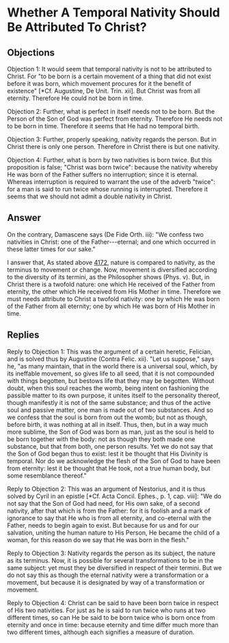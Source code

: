 # Whether A Temporal Nativity Should Be Attributed To Christ?

## Objections

Objection 1: It would seem that temporal nativity is not to be attributed to Christ. For "to be born is a certain movement of a thing that did not exist before it was born, which movement procures for it the benefit of existence" [*Cf. Augustine, De Unit. Trin. xii]. But Christ was from all eternity. Therefore He could not be born in time.

Objection 2: Further, what is perfect in itself needs not to be born. But the Person of the Son of God was perfect from eternity. Therefore He needs not to be born in time. Therefore it seems that He had no temporal birth.

Objection 3: Further, properly speaking, nativity regards the person. But in Christ there is only one person. Therefore in Christ there is but one nativity.

Objection 4: Further, what is born by two nativities is born twice. But this proposition is false; "Christ was born twice": because the nativity whereby He was born of the Father suffers no interruption; since it is eternal. Whereas interruption is required to warrant the use of the adverb "twice": for a man is said to run twice whose running is interrupted. Therefore it seems that we should not admit a double nativity in Christ.

## Answer

On the contrary, Damascene says (De Fide Orth. iii): "We confess two nativities in Christ: one of the Father---eternal; and one which occurred in these latter times for our sake."

I answer that, As stated above [4172](A[1]), nature is compared to nativity, as the terminus to movement or change. Now, movement is diversified according to the diversity of its termini, as the Philosopher shows (Phys. v). But, in Christ there is a twofold nature: one which He received of the Father from eternity, the other which He received from His Mother in time. Therefore we must needs attribute to Christ a twofold nativity: one by which He was born of the Father from all eternity; one by which He was born of His Mother in time.

## Replies

Reply to Objection 1: This was the argument of a certain heretic, Felician, and is solved thus by Augustine (Contra Felic. xii). "Let us suppose," says he, "as many maintain, that in the world there is a universal soul, which, by its ineffable movement, so gives life to all seed, that it is not compounded with things begotten, but bestows life that they may be begotten. Without doubt, when this soul reaches the womb, being intent on fashioning the passible matter to its own purpose, it unites itself to the personality thereof, though manifestly it is not of the same substance; and thus of the active soul and passive matter, one man is made out of two substances. And so we confess that the soul is born from out the womb; but not as though, before birth, it was nothing at all in itself. Thus, then, but in a way much more sublime, the Son of God was born as man, just as the soul is held to be born together with the body: not as though they both made one substance, but that from both, one person results. Yet we do not say that the Son of God began thus to exist: lest it be thought that His Divinity is temporal. Nor do we acknowledge the flesh of the Son of God to have been from eternity: lest it be thought that He took, not a true human body, but some resemblance thereof."

Reply to Objection 2: This was an argument of Nestorius, and it is thus solved by Cyril in an epistle [*Cf. Acta Concil. Ephes., p. 1, cap. viii]: "We do not say that the Son of God had need, for His own sake, of a second nativity, after that which is from the Father: for it is foolish and a mark of ignorance to say that He who is from all eternity, and co-eternal with the Father, needs to begin again to exist. But because for us and for our salvation, uniting the human nature to His Person, He became the child of a woman, for this reason do we say that He was born in the flesh."

Reply to Objection 3: Nativity regards the person as its subject, the nature as its terminus. Now, it is possible for several transformations to be in the same subject: yet must they be diversified in respect of their termini. But we do not say this as though the eternal nativity were a transformation or a movement, but because it is designated by way of a transformation or movement.

Reply to Objection 4: Christ can be said to have been born twice in respect of His two nativities. For just as he is said to run twice who runs at two different times, so can He be said to be born twice who is born once from eternity and once in time: because eternity and time differ much more than two different times, although each signifies a measure of duration.